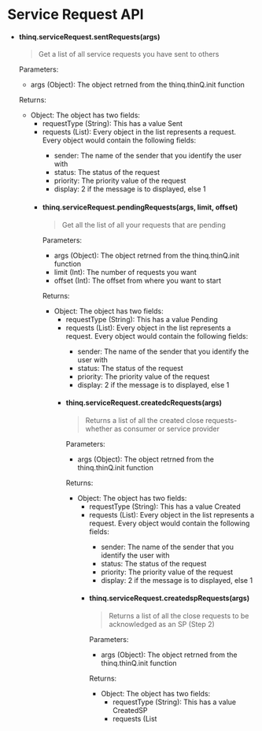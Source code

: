 # Service Request API

- #### thinq.serviceRequest.sentRequests(args)
    > Get a list of all service requests you have sent to others

    Parameters:
    * args (Object): The object retrned from the thinq.thinQ.init function

    Returns:
    * Object: The object has two fields:
        - requestType (String): This has a value Sent
        - requests (List<Object>): Every object in the list represents a request. Every object would contain the following fields:
            - sender: The name of the sender that you identify the user with
            - status: The status of the request
            - priority: The priority value of the request
            - display: 2 if the message is to displayed, else 1


- #### thinq.serviceRequest.pendingRequests(args, limit, offset)
    > Get all the list of all your requests that are pending

    Parameters:
    * args (Object): The object retrned from the thinq.thinQ.init function
    * limit (Int): The number of requests you want
    * offset (Int): The offset from where you want to start

    Returns:
    * Object: The object has two fields:
        - requestType (String): This has a value Pending
        - requests (List<Object>): Every object in the list represents a request. Every object would contain the following fields:
            - sender: The name of the sender that you identify the user with
            - status: The status of the request
            - priority: The priority value of the request
            - display: 2 if the message is to displayed, else 1

- #### thinq.serviceRequest.createdcRequests(args)
    > Returns a list of all the created close requests-whether as consumer or service provider

    Parameters:
    * args (Object): The object retrned from the thinq.thinQ.init function

    Returns:
    * Object: The object has two fields:
        - requestType (String): This has a value Created
        - requests (List<Object>): Every object in the list represents a request. Every object would contain the following fields:
            - sender: The name of the sender that you identify the user with
            - status: The status of the request
            - priority: The priority value of the request
            - display: 2 if the message is to displayed, else 1

- #### thinq.serviceRequest.createdspRequests(args)
    > Returns a list of all the close requests to be acknowledged as an SP (Step 2)

    Parameters:
    * args (Object): The object retrned from the thinq.thinQ.init function

    Returns:
    * Object: The object has two fields:
        - requestType (String): This has a value CreatedSP
        - requests (List<Object>): Every object in the list represents a request. Every object would contain the following fields:
            - sender: The name of the sender that you identify the user with
            - status: The status of the request
            - priority: The priority value of the request
            - display: 2 if the message is to displayed, else 1

- #### thinq.serviceRequest.spackRequests(args)
    > Returns a list of all the close requests to be acknowledged as a consumer (Step 3)

    Parameters:
    * args (Object): The object retrned from the thinq.thinQ.init function

    Returns:
    * Object: The object has two fields:
        - requestType (String): This has a value SP_Acknowledged
        - requests (List<Object>): Every object in the list represents a request. Every object would contain the following fields:
            - sender: The name of the sender that you identify the user with
            - status: The status of the request
            - priority: The priority value of the request
            - display: 2 if the message is to displayed, else 1

- #### thinq.serviceRequest.cackRequests(args)
    > Returns a list of all the resolved requests

    Parameters:
    * args (Object): The object retrned from the thinq.thinQ.init function

    Returns:
    * Object: The object has two fields:
        - requestType (String): This has a value Resolved
        - requests (List<Object>): Every object in the list represents a request. Every object would contain the following fields:
            - sender: The name of the sender that you identify the user with
            - status: The status of the request
            - priority: The priority value of the request
            - display: 2 if the message is to displayed, else 1

- #### thinq.serviceRequest.addRequests(sender_ipfs, args)
    > Sends requests to the SP

    Parameters:
    * sender_ipfs (String): The IPFS id of the user you want to send the request to
    * args (Object): The object retrned from the thinq.thinQ.init function

    Returns:
    * void

- #### thinq.serviceRequest.deleteRequests(sender_name, args)
    > Deletes request

    Parameters:
    * sender_name (String): Name of the user whose request you want to delete
    * args (Object): The object retrned from the thinq.thinQ.init function

    Returns:
    * void

- #### thinq.serviceRequest.createcRequests(sender_name, args)
    > Initiates the resolution process from consumer's side and creates a close request

    Parameters:
    * sender_name (String): Name of the user
    * args (Object): The object retrned from the thinq.thinQ.init function

    Returns:
    * void

- #### thinq.serviceRequest.spcreatecRequests(args)
    > Initiates the resolution process from SP's side

    Parameters:
    * sender_name (String): Name of the user
    * args (Object): The object retrned from the thinq.thinQ.init function

    Returns:
    * void

- #### thinq.serviceRequest.sp_ack_request(sender_name, userRating, documentPath, args)
    > The other party acknowledges the request and rates the party which initiated the process

    Parameters:
    * sender_name (String): Name of the user
    * userRating (Double): The rating given by Service Provider to the Consumer
    * documentPath (String): The path of the document where ratings are stored
    * args (Object): The object retrned from the thinq.thinQ.init function

    Returns:
    * void

- #### thinq.serviceRequest.c_ack_request(sender_name, userRating, documentPath, args)
    > The party which initiated the process completes it and rated the other party

    Parameters:
    * sender_name (String): Name of the user
    * userRating (Double): The rating given by Service Provider to the Consumer
    * documentPath (String): The path of the document where ratings are stored
    * args (Object): The object retrned from the thinq.thinQ.init function

    Returns:
    * void
